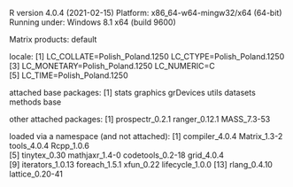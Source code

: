 R version 4.0.4 (2021-02-15)
Platform: x86_64-w64-mingw32/x64 (64-bit)
Running under: Windows 8.1 x64 (build 9600)

Matrix products: default

locale:
[1] LC_COLLATE=Polish_Poland.1250  LC_CTYPE=Polish_Poland.1250   
[3] LC_MONETARY=Polish_Poland.1250 LC_NUMERIC=C                  
[5] LC_TIME=Polish_Poland.1250    

attached base packages:
[1] stats     graphics  grDevices utils     datasets  methods   base     

other attached packages:
[1] prospectr_0.2.1 ranger_0.12.1   MASS_7.3-53    

loaded via a namespace (and not attached):
 [1] compiler_4.0.4   Matrix_1.3-2     tools_4.0.4      Rcpp_1.0.6      
 [5] tinytex_0.30     mathjaxr_1.4-0   codetools_0.2-18 grid_4.0.4      
 [9] iterators_1.0.13 foreach_1.5.1    xfun_0.22        lifecycle_1.0.0 
[13] rlang_0.4.10     lattice_0.20-41 
